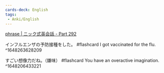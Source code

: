 ```yaml
---
cards-deck: English
tags:
 - Anki/English
---
```


[phrase | ニック式英会話 - Part 292](https://nic-english.com/phrase/page/292/)

インフルエンザの予防接種をした。 #flashcard
I got vaccinated for the flu.
^1648263628209

すごい想像力だね。（嫌味） #flashcard
You have an overactive imagination.
^1648206433221

